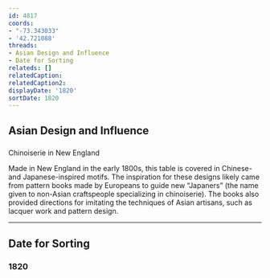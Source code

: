```yaml
---
id: 4817
coords:
- "-73.343033"
- '42.721088'
threads:
- Asian Design and Influence
- Date for Sorting
relateds: []
relatedCaption: 
relatedCaption2: 
displayDate: '1820'
sortDate: 1820
---
```


## Asian Design and Influence

### 

Chinoiserie in New England

Made in New England in the early 1800s, this table is covered in Chinese- and Japanese-inspired motifs. The inspiration for these designs likely came from pattern books made by Europeans to guide new “Japaners” (the name given to non-Asian craftspeople specializing in chinoiserie). The books also provided directions for imitating the techniques of Asian artisans, such as lacquer work and pattern design.

* * *

## Date for Sorting

### 1820
